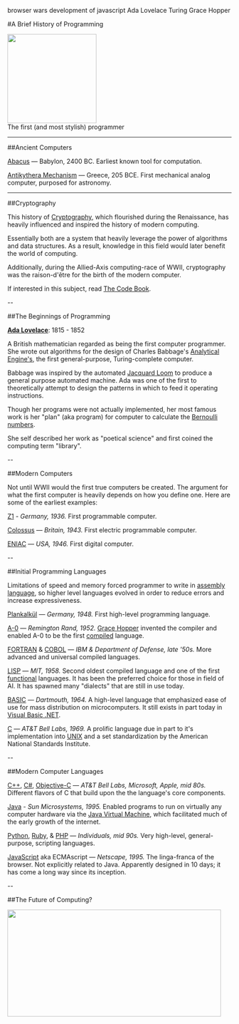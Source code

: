 browser wars
development of javascript
Ada Lovelace
Turing
Grace Hopper

#A Brief History of Programming


<img src="http://upload.wikimedia.org/wikipedia/commons/thumb/a/a4/Ada_Lovelace_portrait.jpg/640px-Ada_Lovelace_portrait.jpg" style="width: 200px;" >
<figcaption>The first (and most stylish) programmer</figcaption>

---

##Ancient Computers

[Abacus](http://en.wikipedia.org/wiki/Abacus) — Babylon, 2400 BC. Earliest known tool for computation. 

[Antikythera Mechanism](http://en.wikipedia.org/wiki/Antikythera_mechanism) — Greece, 205 BCE. First mechanical analog computer, purposed for astronomy.

---

##Cryptography

This history of [Cryptography](http://en.wikipedia.org/wiki/Cryptography), which flourished during the Renaissance, has heavily influenced and inspired the history of modern computing.

Essentially both are a system that heavily leverage the power of algorithms and data structures. As a result, knowledge in this field would later benefit the world of computing.

Additionally, during the Allied-Axis computing-race of WWII, cryptography was the raison-d'être for the birth of the modern computer.

If interested in this subject, read [The Code Book](http://www.amazon.com/The-Code-Book-Science-Cryptography/dp/0385495323).

--

##The Beginnings of Programming

[**Ada Lovelace**](https://www.sdsc.edu/ScienceWomen/lovelace.html):
1815 - 1852

A British mathematician regarded as being the first computer programmer. She wrote out algorithms for the design of Charles Babbage's [Analytical Engine's](http://en.wikipedia.org/wiki/Analytical_Engine), the first general-purpose, Turing-complete computer.

Babbage was inspired by the automated [Jacquard Loom](http://en.wikipedia.org/wiki/Jacquard_loom) to produce a general purpose automated machine. Ada was one of the first to theoretically attempt to design the patterns in which to feed it operating instructions.

Though her programs were not actually implemented, her most famous work is her "plan" (aka program) for computer to calculate the [Bernoulli numbers](http://en.wikipedia.org/wiki/Bernoulli_number). 

She self described her work as "poetical science" and first coined the computing term "library".

--

##Modern Computers

Not until WWII would the first true computers be created. The argument for what the first computer is heavily depends on how you define one. Here are some of the earliest examples:

[Z1](http://en.wikipedia.org/wiki/Z1_%28computer%29) - *Germany, 1936.* First programmable computer.

[Colossus](http://en.wikipedia.org/wiki/Colossus_computer) — *Britain, 1943.* First electric programmable computer.

[ENIAC](http://en.wikipedia.org/wiki/ENIAC) — *USA, 1946.* First digital computer.

--

##Initial Programming Languages

Limitations of speed and memory forced programmer to write in [assembly language](http://en.wikipedia.org/wiki/Assembly_language), so higher level languages evolved in order to reduce errors and increase expressiveness.

[Plankalkül](http://en.wikipedia.org/wiki/Plankalk%C3%BCl) — *Germany, 1948.* First high-level programming language.

[A-0]() — *Remington Rand, 1952.* [Grace Hopper](http://en.wikipedia.org/wiki/Grace_Hopper) invented the compiler and enabled A-0 to be the first [compiled](http://en.wikipedia.org/wiki/Compiled_language) language.

[FORTRAN](http://en.wikipedia.org/wiki/Fortran) & [COBOL](http://en.wikipedia.org/wiki/COBOL) — *IBM & Department of Defense, late '50s.* More advanced and universal compiled languages.

[LISP](http://en.wikipedia.org/wiki/Lisp_%28programming_language%29) — *MIT, 1958.* Second oldest compiled language and one of the first [functional](http://en.wikipedia.org/wiki/Functional_programming) languages. It has been the preferred choice for those in field of AI. It has spawned many "dialects" that are still in use today.

[BASIC](http://en.wikipedia.org/wiki/BASIC) — *Dartmouth, 1964.* A high-level language that emphasized ease of use for mass distribution on microcomputers. It still exists in part today in [Visual Basic .NET](http://en.wikipedia.org/wiki/Visual_Basic_.NET).

[C](http://en.wikipedia.org/wiki/C_%28programming_language%29) — *AT&T Bell Labs, 1969.* A prolific language due in part to it's implementation into [UNIX](http://en.wikipedia.org/wiki/Unix) and a set standardization by the American National Standards Institute.

--

##Modern Computer Languages

[C++](http://en.wikipedia.org/wiki/C%2B%2B), [C#](http://en.wikipedia.org/wiki/C_Sharp_%28programming_language%29), [Objective-C](http://en.wikipedia.org/wiki/Objective-C) — *AT&T Bell Labs, Microsoft, Apple, mid 80s.* Different flavors of C that build upon the the language's core components.

[Java](http://en.wikipedia.org/wiki/Java_%28programming_language%29) - *Sun Microsystems, 1995.* Enabled programs to run on virtually any computer hardware via the [Java Virtual Machine](http://en.wikipedia.org/wiki/Java_virtual_machine), which facilitated much of the early growth of the internet.

[Python](http://en.wikipedia.org/wiki/Python_%28programming_language%29), [Ruby](http://en.wikipedia.org/wiki/Ruby_%28programming_language%29), & [PHP](http://en.wikipedia.org/wiki/PHP) — *Individuals, mid 90s.* Very high-level, general-purpose, scripting languages.

[JavaScript](http://en.wikipedia.org/wiki/JavaScript) aka ECMAscript — *Netscape, 1995.* The linga-franca of the browser. Not explicitly related to Java. Apparently designed in 10 days; it has come a long way since its inception.

--

##The Future of Computing?

<img src="http://i.giphy.com/68H7QjnqFOn2E.gif" width="480" height="240"></imb>
